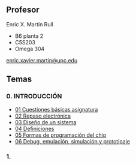 ## Profesor

Enric X. Martín Rull

- B6 planta 2
- C5S203
- Omega 304

enric.xavier.martin@upc.edu

## Temas

### 0. INTRODUCCIÓN

- [01 Cuestiones básicas asignatura](01%20Cuestiones%20básicas%20asignatura.md)
- [02 Repaso electrónica](02%20Repaso%20electrónica.md)
- [03 Diseño de un sistema](03%20Diseño%20de%20un%20sistema.md)
- [04 Definiciones](04%20Definiciones.md)
- [05 Formas de programación del chip](05%20Formas%20de%20programación%20del%20chip.md)
- [06 Debug, emulación, simulación y prototipaje](06%20Debug,%20emulación,%20simulación%20y%20prototipaje.md)

### 1. 

